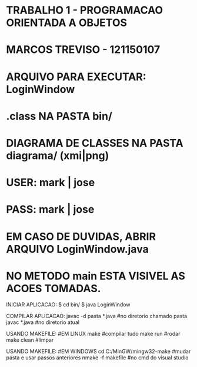 # TRABALHO 1 - PROGRAMACAO ORIENTADA A OBJETOS
# MARCOS TREVISO - 121150107

# ARQUIVO PARA EXECUTAR: LoginWindow
# .class NA PASTA bin/
# DIAGRAMA DE CLASSES NA PASTA diagrama/ (xmi|png)

# USER: mark | jose
# PASS: mark | jose
# EM CASO DE DUVIDAS, ABRIR ARQUIVO LoginWindow.java
# NO METODO main ESTA VISIVEL AS ACOES TOMADAS.



INICIAR APLICACAO:
$ cd bin/
$ java LoginWindow


COMPILAR APLICACAO:
javac -d pasta *.java 		#no diretorio chamado pasta
javac *.java 				#no diretorio atual


USANDO MAKEFILE: 			#EM LINUX
make 						#compilar tudo
make run 					#rodar
make clean 					#limpar


USANDO MAKEFILE: 			#EM WINDOWS
cd C:/MinGW/mingw32-make	#mudar pasta e usar passos anteriores
nmake -f makefile			#no cmd do visual studio
